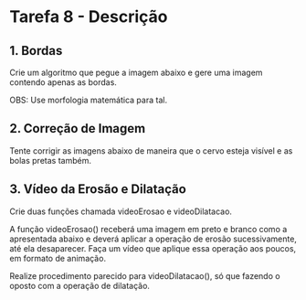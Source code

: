 # Tarefa 8 - Descrição
## 1. Bordas
Crie um algoritmo que pegue a imagem abaixo e gere uma imagem contendo apenas as bordas.

OBS: Use morfologia matemática para tal.

## 2. Correção de Imagem
Tente corrigir as imagens abaixo de maneira que o cervo esteja visível e as bolas pretas também.

## 3. Vídeo da Erosão e Dilatação
Crie duas funções chamada videoErosao e videoDilatacao.

A função videoErosao() receberá uma imagem em preto e branco como a apresentada abaixo e deverá aplicar a operação de erosão sucessivamente, até ela desaparecer. Faça um vídeo que aplique essa operação aos poucos, em formato de animação.

Realize procedimento parecido para videoDilatacao(), só que fazendo o oposto com a operação de dilatação.
